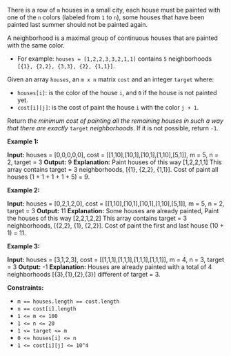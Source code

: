 
There is a row of  `m`  houses in a small city, each house must be painted with one of the  `n`  colors (labeled from  `1`  to  `n`), some houses that have been painted last summer should not be painted again.

A neighborhood is a maximal group of continuous houses that are painted with the same color.

-   For example:  `houses = [1,2,2,3,3,2,1,1]`  contains  `5`  neighborhoods  `[{1}, {2,2}, {3,3}, {2}, {1,1}]`.

Given an array  `houses`, an  `m x n`  matrix  `cost`  and an integer  `target`  where:

-   `houses[i]`: is the color of the house  `i`, and  `0`  if the house is not painted yet.
-   `cost[i][j]`: is the cost of paint the house  `i`  with the color  `j + 1`.

Return  _the minimum cost of painting all the remaining houses in such a way that there are exactly_  `target`  _neighborhoods_. If it is not possible, return  `-1`.

**Example 1:**

**Input:** houses = [0,0,0,0,0], cost = [[1,10],[10,1],[10,1],[1,10],[5,1]], m = 5, n = 2, target = 3
**Output:** 9
**Explanation:** Paint houses of this way [1,2,2,1,1]
This array contains target = 3 neighborhoods, [{1}, {2,2}, {1,1}].
Cost of paint all houses (1 + 1 + 1 + 1 + 5) = 9.

**Example 2:**

**Input:** houses = [0,2,1,2,0], cost = [[1,10],[10,1],[10,1],[1,10],[5,1]], m = 5, n = 2, target = 3
**Output:** 11
**Explanation:** Some houses are already painted, Paint the houses of this way [2,2,1,2,2]
This array contains target = 3 neighborhoods, [{2,2}, {1}, {2,2}].
Cost of paint the first and last house (10 + 1) = 11.

**Example 3:**

**Input:** houses = [3,1,2,3], cost = [[1,1,1],[1,1,1],[1,1,1],[1,1,1]], m = 4, n = 3, target = 3
**Output:** -1
**Explanation:** Houses are already painted with a total of 4 neighborhoods [{3},{1},{2},{3}] different of target = 3.

**Constraints:**

-   `m == houses.length == cost.length`
-   `n == cost[i].length`
-   `1 <= m <= 100`
-   `1 <= n <= 20`
-   `1 <= target <= m`
-   `0 <= houses[i] <= n`
-   `1 <= cost[i][j] <= 10^4`